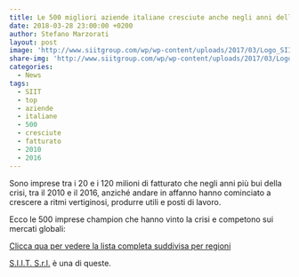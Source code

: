 ```yaml
---
title: Le 500 migliori aziende italiane cresciute anche negli anni della crisi
date: 2018-03-28 23:00:00 +0200
author: Stefano Marzorati
layout: post
image: 'http://www.siitgroup.com/wp/wp-content/uploads/2017/03/Logo_SIIT_ultimo-SCONTORNATO.jpg'
share-img: 'http://www.siitgroup.com/wp/wp-content/uploads/2017/03/Logo_SIIT_ultimo-SCONTORNATO.jpg'
categories:
  - News
tags:
  - SIIT
  - top
  - aziende
  - italiane
  - 500
  - cresciute
  - fatturato
  - 2010
  - 2016
---
```

Sono imprese tra i 20 e i 120 milioni di fatturato che negli anni più bui della crisi, tra il 2010 e il 2016, anziché andare in affanno hanno cominciato a crescere a ritmi vertiginosi, produrre utili e posti di lavoro.   

Ecco le 500 imprese champion che hanno vinto la crisi e competono sui mercati globali:   

<a href="http://marzorati.co/download/500_migliori_aziende_italiane.pdf" target="_blank">Clicca qua per vedere la lista completa suddivisa per regioni</a>

<a href="http://www.siitgroup.com" target="_blank">S.I.I.T. S.r.l.</a> è una di queste.   
